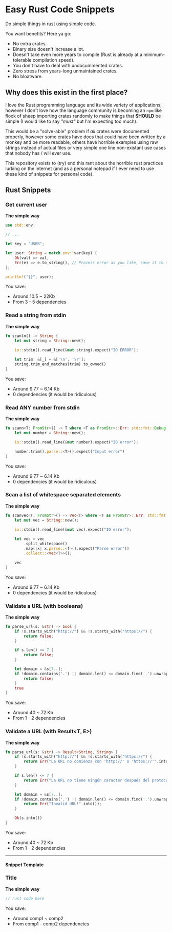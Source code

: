 # Easy Rust Code Snippets

Do simple things in rust using simple code.

You want benefits? Here ya go:
- No extra crates.
- Binary size doesn't increase a lot.
- Doesn't take even more years to compile (Rust is already at a minimum-tolerable compilation speed).
- You don't have to deal with undocummented crates.
- Zero stress from years-long unmaintained crates.
- No bloatware.

## Why does this exist in the first place?

I love the Rust programming language and its wide variety of applications, however I don't love how the language community is becoming an `npm` like flock of sheep importing crates randomly to make things that **SHOULD** be simple (I would like to say _"must"_ but I'm expecting too much). 

This would be a "solve-able" problem if *all* crates were documented properly, however some crates have docs that could have been written by a monkey and be more readable, others have horrible examples using raw strings instead of actual files or very simple one line non-existant use cases that nobody has / will ever use. 

This repository exists to (try) end this rant about the horrible rust practices lurking on the internet (and as a personal notepad if I ever need to use these kind of snippets for personal code).

## Rust Snippets

### Get current user

**The simple way**
``` rust
use std::env;

// ...

let key = "USER";

let user: String = match env::var(key) {
    Ok(val) => val,
    Err(e) => e.to_string(), // Process error as you like, save it to string or panic!
};

println!("{}", user);
```

You save:
 - Around 10.5 ~ 22Kb
 - From 3 - 5 dependencies
 
### Read a string from stdin

**The simple way**
``` rust
fn scanln() -> String {
    let mut string = String::new();
    
    io::stdin().read_line(&mut string).expect("IO ERROR");

    let trim: &[_] = &['\n', '\r'];
    string.trim_end_matches(trim).to_owned()
}
```

You save:
 - Around 9.77 ~ 6.14 Kb
 - 0 dependencies (it would be ridiculous)

### Read ANY number from stdin

**The simple way**
``` rust
fn scann<T: FromStr>() -> T where <T as FromStr>::Err: std::fmt::Debug {
    let mut number = String::new();

    io::stdin().read_line(&mut number).expect("IO error");

    number.trim().parse::<T>().expect("Input error")
}
```

You save:
 - Around 9.77 ~ 6.14 Kb
 - 0 dependencies (it would be ridiculous)
 
### Scan a list of whitespace separated elements

**The simple way**
``` rust
fn scanvec<T: FromStr>() -> Vec<T> where <T as FromStr>::Err: std::fmt::Debug {
    let mut vec = String::new();
    
    io::stdin().read_line(&mut vec).expect("IO error");

    let vec = vec
        .split_whitespace()
        .map(|x| x.parse::<T>().expect("Parse error"))
        .collect::<Vec<T>>();

    vec
}
```

You save:
 - Around 9.77 ~ 6.14 Kb
 - 0 dependencies (it would be ridiculous)

### Validate a URL (with booleans)

**The simple way**
``` rust
fn parse_url(s: &str) -> bool {
    if !s.starts_with("http://") && !s.starts_with("https://") {
        return false;
    }

    if s.len() <= 7 {
        return false;
    }

    let domain = &s[7..];
    if !domain.contains('.') || domain.len() <= domain.find('.').unwrap() + 1 {
        return false;
    }
    true
}

```

You save:
 - Around 40 ~ 72 Kb
 - From 1 - 2 dependencies

### Validate a URL (with Result<T, E>)

**The simple way**
``` rust
fn parse_url(s: &str) -> Result<String, String> {
    if !s.starts_with("http://") && !s.starts_with("https://") {
        return Err("La URL no comienza con 'http://' o 'https://'".into());
    }

    if s.len() <= 7 {
        return Err("La URL no tiene ningún caracter después del protocolo".into());
    }

    let domain = &s[7..];
    if !domain.contains('.') || domain.len() <= domain.find('.').unwrap() + 1 {
        return Err("Invalid URL!".into());
    }

    Ok(s.into())
}
```

You save:
 - Around 40 ~ 72 Kb
 - From 1 - 2 dependencies
 
---

#### Snippet Template 
### Title

**The simple way**
``` rust
// rust code here
```

You save:
 - Around comp1 ~ comp2
 - From comp1 - comp2 dependencies

